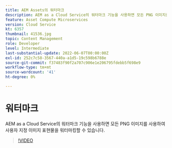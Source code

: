 ```yaml
---
title: AEM Assets의 워터마크
description: AEM as a Cloud Service의 워터마크 기능을 사용하면 모든 PNG 이미지를 사용하여 사용자 지정 이미지 표현물을 워터마킹할 수 있습니다.
feature: Asset Compute Microservices
version: Cloud Service
kt: 6357
thumbnail: 41536.jpg
topic: Content Management
role: Developer
level: Intermediate
last-substantial-update: 2022-06-07T00:00:00Z
exl-id: 252c7c58-3567-440a-a1d5-19c598b6788e
source-git-commit: f37483f90f2a707c906e1e206795fdebb5f698e9
workflow-type: tm+mt
source-wordcount: '41'
ht-degree: 0%

---
```


# 워터마크

AEM as a Cloud Service의 워터마크 기능을 사용하면 모든 PNG 이미지를 사용하여 사용자 지정 이미지 표현물을 워터마킹할 수 있습니다.

>[!VIDEO](https://video.tv.adobe.com/v/41536/?quality=12&learn=on)
